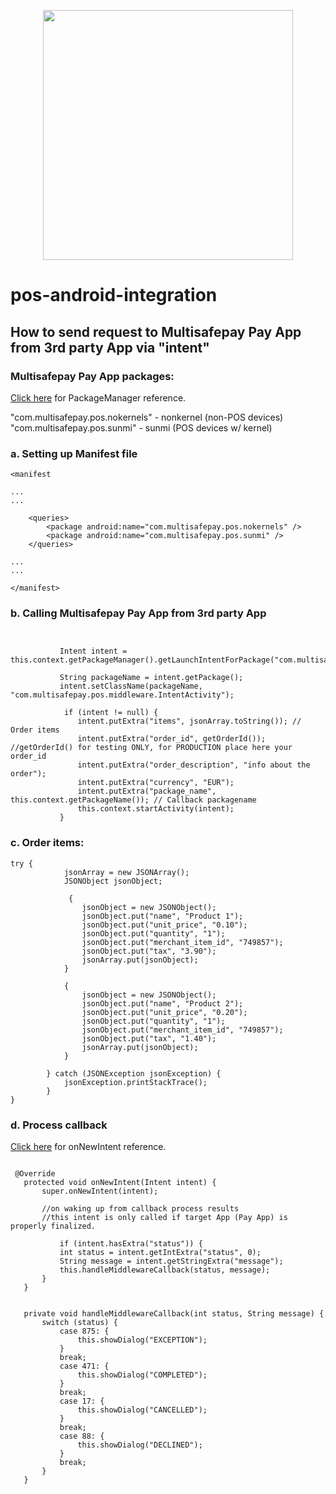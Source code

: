 <p align="center">
  <img src="https://www.multisafepay.com/img/multisafepaylogo.svg" width="400px" position="center">
</p>

# pos-android-integration 

## How to send request to Multisafepay Pay App from 3rd party App via "intent" ##

### Multisafepay Pay App packages: ### 

[Click here](https://developer.android.com/reference/android/content/pm/PackageManager) for PackageManager reference.

"com.multisafepay.pos.nokernels" - nonkernel (non-POS devices)
"com.multisafepay.pos.sunmi" - sunmi (POS devices w/ kernel)

### a. Setting up Manifest file ### 

```    
<manifest
 
...
...
 
    <queries>
        <package android:name="com.multisafepay.pos.nokernels" />
        <package android:name="com.multisafepay.pos.sunmi" />
    </queries>  
 
...
...
 
</manifest>

``` 

### b. Calling Multisafepay Pay App from 3rd party App ###


``` 

         
           Intent intent = this.context.getPackageManager().getLaunchIntentForPackage("com.multisafepay.pos.sunmi");

           String packageName = intent.getPackage();
           intent.setClassName(packageName, "com.multisafepay.pos.middleware.IntentActivity");
 
            if (intent != null) {
               intent.putExtra("items", jsonArray.toString()); // Order items
               intent.putExtra("order_id", getOrderId()); //getOrderId() for testing ONLY, for PRODUCTION place here your order_id
               intent.putExtra("order_description", "info about the order");
               intent.putExtra("currency", "EUR");
               intent.putExtra("package_name", this.context.getPackageName()); // Callback packagename
               this.context.startActivity(intent);
           }

``` 

### c. Order items: ###


``` 
try {
            jsonArray = new JSONArray();
            JSONObject jsonObject;
 
             {
                jsonObject = new JSONObject();
                jsonObject.put("name", "Product 1");
                jsonObject.put("unit_price", "0.10");
                jsonObject.put("quantity", "1");
                jsonObject.put("merchant_item_id", "749857");
                jsonObject.put("tax", "3.90");
                jsonArray.put(jsonObject);
            }

            {
                jsonObject = new JSONObject();
                jsonObject.put("name", "Product 2");
                jsonObject.put("unit_price", "0.20");
                jsonObject.put("quantity", "1");
                jsonObject.put("merchant_item_id", "749857");
                jsonObject.put("tax", "1.40");
                jsonArray.put(jsonObject);
            }
 
        } catch (JSONException jsonException) {
            jsonException.printStackTrace();
        }
}

``` 


### d. Process callback ###

[Click here](https://developer.android.com/reference/android/app/Activity.html#onNewIntent(android.content.Intent)) for onNewIntent reference.

``` 

 @Override
   protected void onNewIntent(Intent intent) {
       super.onNewIntent(intent);
            
       //on waking up from callback process results
       //this intent is only called if target App (Pay App) is properly finalized.
        
           if (intent.hasExtra("status")) {
           int status = intent.getIntExtra("status", 0);
           String message = intent.getStringExtra("message");
           this.handleMiddlewareCallback(status, message);
       }
   }
 
    
   private void handleMiddlewareCallback(int status, String message) {
       switch (status) {
           case 875: {
               this.showDialog("EXCEPTION");
           }
           break;
           case 471: {
               this.showDialog("COMPLETED");
           }
           break;
           case 17: {
               this.showDialog("CANCELLED");
           }
           break;
           case 88: {
               this.showDialog("DECLINED");
           }
           break;
       }
   }

``` 